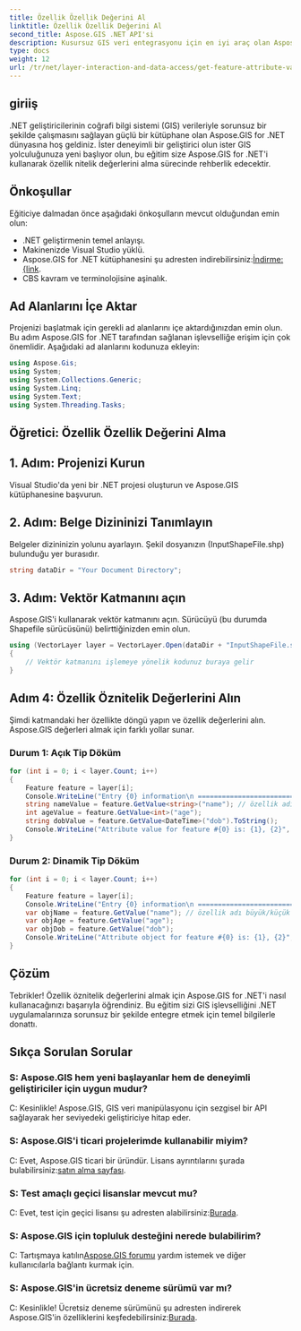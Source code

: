 ```yaml
---
title: Özellik Özellik Değerini Al
linktitle: Özellik Özellik Değerini Al
second_title: Aspose.GIS .NET API'si
description: Kusursuz GIS veri entegrasyonu için en iyi araç olan Aspose.GIS for .NET'i keşfedin. Şimdi ücretsiz deneme sürümünü indirin! #Aspose #GIS #.NET
type: docs
weight: 12
url: /tr/net/layer-interaction-and-data-access/get-feature-attribute-value/
---
```

## giriiş
.NET geliştiricilerinin coğrafi bilgi sistemi (GIS) verileriyle sorunsuz bir şekilde çalışmasını sağlayan güçlü bir kütüphane olan Aspose.GIS for .NET dünyasına hoş geldiniz. İster deneyimli bir geliştirici olun ister GIS yolculuğunuza yeni başlıyor olun, bu eğitim size Aspose.GIS for .NET'i kullanarak özellik nitelik değerlerini alma sürecinde rehberlik edecektir.
## Önkoşullar
Eğiticiye dalmadan önce aşağıdaki önkoşulların mevcut olduğundan emin olun:
- .NET geliştirmenin temel anlayışı.
- Makinenizde Visual Studio yüklü.
-  Aspose.GIS for .NET kütüphanesini şu adresten indirebilirsiniz:[İndirme: {link](https://releases.aspose.com/gis/net/).
- CBS kavram ve terminolojisine aşinalık.
## Ad Alanlarını İçe Aktar
Projenizi başlatmak için gerekli ad alanlarını içe aktardığınızdan emin olun. Bu adım Aspose.GIS for .NET tarafından sağlanan işlevselliğe erişim için çok önemlidir. Aşağıdaki ad alanlarını kodunuza ekleyin:
```csharp
using Aspose.Gis;
using System;
using System.Collections.Generic;
using System.Linq;
using System.Text;
using System.Threading.Tasks;
```
## Öğretici: Özellik Özellik Değerini Alma
## 1. Adım: Projenizi Kurun
Visual Studio'da yeni bir .NET projesi oluşturun ve Aspose.GIS kütüphanesine başvurun.
## 2. Adım: Belge Dizininizi Tanımlayın
Belgeler dizininizin yolunu ayarlayın. Şekil dosyanızın (InputShapeFile.shp) bulunduğu yer burasıdır.
```csharp
string dataDir = "Your Document Directory";
```
## 3. Adım: Vektör Katmanını açın
Aspose.GIS'i kullanarak vektör katmanını açın. Sürücüyü (bu durumda Shapefile sürücüsünü) belirttiğinizden emin olun.
```csharp
using (VectorLayer layer = VectorLayer.Open(dataDir + "InputShapeFile.shp", Drivers.Shapefile))
{
    // Vektör katmanını işlemeye yönelik kodunuz buraya gelir
}
```
## Adım 4: Özellik Öznitelik Değerlerini Alın
Şimdi katmandaki her özellikte döngü yapın ve özellik değerlerini alın. Aspose.GIS değerleri almak için farklı yollar sunar.
### Durum 1: Açık Tip Döküm
```csharp
for (int i = 0; i < layer.Count; i++)
{
    Feature feature = layer[i];
    Console.WriteLine("Entry {0} information\n ========================", i);
    string nameValue = feature.GetValue<string>("name"); // özellik adı büyük/küçük harfe duyarlıdır
    int ageValue = feature.GetValue<int>("age");
    string dobValue = feature.GetValue<DateTime>("dob").ToString();
    Console.WriteLine("Attribute value for feature #{0} is: {1}, {2}", nameValue, ageValue, dobValue);
}
```
### Durum 2: Dinamik Tip Döküm
```csharp
for (int i = 0; i < layer.Count; i++)
{
    Feature feature = layer[i];
    Console.WriteLine("Entry {0} information\n ========================", i);
    var objName = feature.GetValue("name"); // özellik adı büyük/küçük harfe duyarlıdır
    var objAge = feature.GetValue("age");
    var objDob = feature.GetValue("dob");
    Console.WriteLine("Attribute object for feature #{0} is: {1}, {2}", objName, objAge, objDob);
}
```
## Çözüm
Tebrikler! Özellik öznitelik değerlerini almak için Aspose.GIS for .NET'i nasıl kullanacağınızı başarıyla öğrendiniz. Bu eğitim sizi GIS işlevselliğini .NET uygulamalarınıza sorunsuz bir şekilde entegre etmek için temel bilgilerle donattı.
## Sıkça Sorulan Sorular
### S: Aspose.GIS hem yeni başlayanlar hem de deneyimli geliştiriciler için uygun mudur?
C: Kesinlikle! Aspose.GIS, GIS veri manipülasyonu için sezgisel bir API sağlayarak her seviyedeki geliştiriciye hitap eder.
### S: Aspose.GIS'i ticari projelerimde kullanabilir miyim?
 C: Evet, Aspose.GIS ticari bir üründür. Lisans ayrıntılarını şurada bulabilirsiniz:[satın alma sayfası](https://purchase.aspose.com/buy).
### S: Test amaçlı geçici lisanslar mevcut mu?
 C: Evet, test için geçici lisansı şu adresten alabilirsiniz:[Burada](https://purchase.aspose.com/temporary-license/).
### S: Aspose.GIS için topluluk desteğini nerede bulabilirim?
 C: Tartışmaya katılın[Aspose.GIS forumu](https://forum.aspose.com/c/gis/33) yardım istemek ve diğer kullanıcılarla bağlantı kurmak için.
### S: Aspose.GIS'in ücretsiz deneme sürümü var mı?
 C: Kesinlikle! Ücretsiz deneme sürümünü şu adresten indirerek Aspose.GIS'in özelliklerini keşfedebilirsiniz:[Burada](https://releases.aspose.com/).